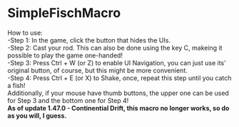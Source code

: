 # SimpleFischMacro
How to use:<br>
-Step 1: In the game, click the button that hides the UIs.<br>
-Step 2: Cast your rod. This can also be done using the key C, makeing it possible to play the game one-handed!<br>
-Step 3: Press Ctrl + W (or Z) to enable UI Navigation, you can just use its' original button, of course, but this might be more convenient.<br>
-Step 4: Press Ctrl + E (or X) to Shake, once, repeat this step until you catch a fish!<br>
Additionally, if your mouse have thumb buttons, the upper one can be used for Step 3 and the bottom one for Step 4! <br>
**As of update 1.47.0 - Continential Drift, this macro no longer works, so do as you will, I guess.**
